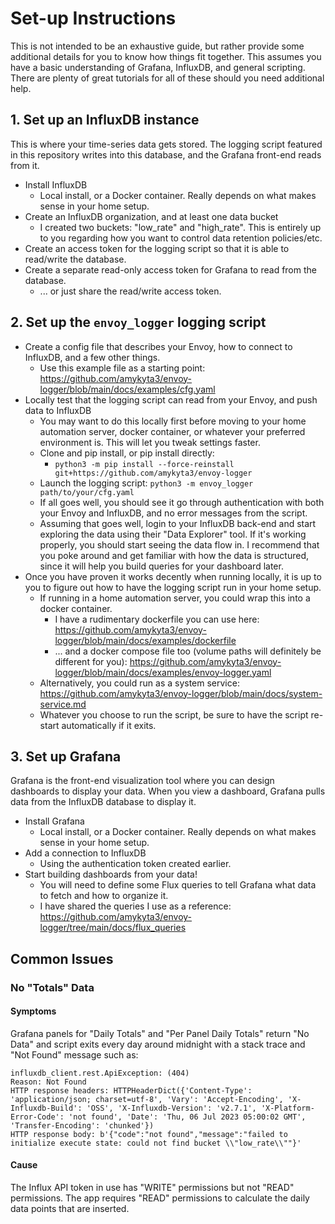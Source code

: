 # Set-up Instructions

This is not intended to be an exhaustive guide, but rather provide some
additional details for you to know how things fit together. This assumes you have
a basic understanding of Grafana, InfluxDB, and general scripting. There are
plenty of great tutorials for all of these should you need additional help.

## 1. Set up an InfluxDB instance
This is where your time-series data gets stored. The logging script featured in
this repository writes into this database, and the Grafana front-end reads from
it.

* Install InfluxDB
    * Local install, or a Docker container. Really depends on what makes sense in your home setup.
* Create an InfluxDB organization, and at least one data bucket
    * I created two buckets: "low_rate" and "high_rate". This is entirely up to you regarding how you want to control data retention policies/etc.
* Create an access token for the logging script so that it is able to read/write the database.
* Create a separate read-only access token for Grafana to read from the database.
    * ... or just share the read/write access token.

## 2. Set up the `envoy_logger` logging script

* Create a config file that describes your Envoy, how to connect to InfluxDB, and a few other things.
    * Use this example file as a starting point: https://github.com/amykyta3/envoy-logger/blob/main/docs/examples/cfg.yaml
* Locally test that the logging script can read from your Envoy, and push data to InfluxDB
    * You may want to do this locally first before moving to your home automation server, docker container, or whatever your preferred environment is. This will let you tweak settings faster.
    * Clone and pip install, or pip install directly:
        * `python3 -m pip install --force-reinstall git+https://github.com/amykyta3/envoy-logger`
    * Launch the logging script: `python3 -m envoy_logger path/to/your/cfg.yaml`
    * If all goes well, you should see it go through authentication with both your Envoy and InfluxDB, and no error messages from the script.
    * Assuming that goes well, login to your InfluxDB back-end and start exploring the data using their "Data Explorer" tool. If it's working properly, you should start seeing the data flow in. I recommend that you poke around and get familiar with how the data is structured, since it will help you build queries for your dashboard later.
* Once you have proven it works decently when running locally, it is up to you to figure out how to have the logging script run in your home setup.
    * If running in a home automation server, you could wrap this into a docker container.
        * I have a rudimentary dockerfile you can use here: https://github.com/amykyta3/envoy-logger/blob/main/docs/examples/dockerfile
        * ... and a docker compose file too (volume paths will definitely be different for you): https://github.com/amykyta3/envoy-logger/blob/main/docs/examples/envoy-logger.yaml
    * Alternatively, you could run as a system service: https://github.com/amykyta3/envoy-logger/blob/main/docs/system-service.md
    * Whatever you choose to run the script, be sure to have the script re-start automatically if it exits.

## 3. Set up Grafana
Grafana is the front-end visualization tool where you can design dashboards to display your data.
When you view a dashboard, Grafana pulls data from the InfluxDB database to display it.

* Install Grafana
    * Local install, or a Docker container. Really depends on what makes sense in your home setup.
* Add a connection to InfluxDB
    * Using the authentication token created earlier.
* Start building dashboards from your data!
    * You will need to define some Flux queries to tell Grafana what data to fetch and how to organize it.
    * I have shared the queries I use as a reference: https://github.com/amykyta3/envoy-logger/tree/main/docs/flux_queries

## Common Issues

### No "Totals" Data

#### Symptoms

Grafana panels for "Daily Totals" and "Per Panel Daily Totals" return "No Data"
and script exits every day around midnight with a stack trace and "Not Found"
message such as:

    influxdb_client.rest.ApiException: (404)
    Reason: Not Found
    HTTP response headers: HTTPHeaderDict({'Content-Type': 'application/json; charset=utf-8', 'Vary': 'Accept-Encoding', 'X-Influxdb-Build': 'OSS', 'X-Influxdb-Version': 'v2.7.1', 'X-Platform-Error-Code': 'not found', 'Date': 'Thu, 06 Jul 2023 05:00:02 GMT', 'Transfer-Encoding': 'chunked'})
    HTTP response body: b'{"code":"not found","message":"failed to initialize execute state: could not find bucket \\"low_rate\\""}'

#### Cause

The Influx API token in use has "WRITE" permissions but not "READ" permissions.
The app requires "READ" permissions to calculate the daily data points that are
inserted.
